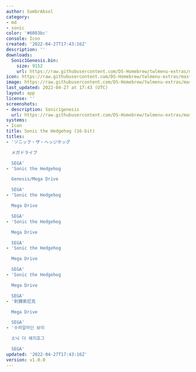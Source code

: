 ```yaml
---
author: SombrAbsol
category:
- md
- sonic
color: '#6083bc'
console: Icon
created: '2022-04-27T17:43:16Z'
description: ''
downloads:
  Sonic1Genesis.bin:
    size: 9152
    url: https://raw.githubusercontent.com/DS-Homebrew/twlmenu-extras/master/_nds/TWiLightMenu/icons/Sonic1Genesis.bin
icon: https://raw.githubusercontent.com/DS-Homebrew/twlmenu-extras/master/_nds/TWiLightMenu/icons/gif/Sonic1Genesis.gif
image: https://raw.githubusercontent.com/DS-Homebrew/twlmenu-extras/master/_nds/TWiLightMenu/icons/gif/Sonic1Genesis.gif
last_updated: 2022-04-27 at 17:43 (UTC)
layout: app
license: ''
screenshots:
- description: Sonic1genesis
  url: https://raw.githubusercontent.com/DS-Homebrew/twlmenu-extras/master/_nds/TWiLightMenu/icons/gif/Sonic1Genesis.gif
systems:
- Icon
title: Sonic the Hedgehog (16-bit)
titles:
- 'ソニック・ザ・ヘッジホッグ

  メガドライブ

  SEGA'
- 'Sonic the Hedgehog

  Genesis/Mega Drive

  SEGA'
- 'Sonic the Hedgehog

  Mega Drive

  SEGA'
- 'Sonic the Hedgehog

  Mega Drive

  SEGA'
- 'Sonic the Hedgehog

  Mega Drive

  SEGA'
- 'Sonic the Hedgehog

  Mega Drive

  SEGA'
- '刺猬索尼克

  Mega Drive

  SEGA'
- '수퍼알라딘 보이

  소닉 더 헤지호그

  SEGA'
updated: '2022-04-27T17:43:16Z'
version: v1.0.0
---
```

